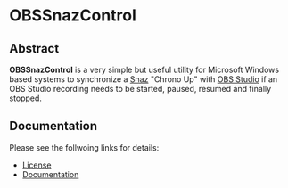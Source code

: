 # OBSSnazControl

## Abstract

**OBSSnazControl** is a very simple but useful utility for Microsoft Windows based systems to synchronize a [Snaz](https://github.com/JimmyAppelt/Snaz) "Chrono Up" with [OBS Studio](https://obsproject.com) if an OBS Studio recording needs to be started, paused, resumed and finally stopped.

## Documentation

Please see the follwoing links for details:

- [License](doc/License.md)
- [Documentation](doc/OBSSnazControl.md)
